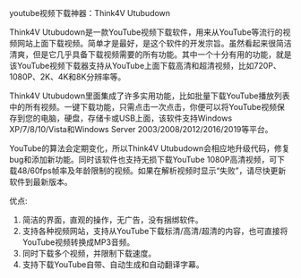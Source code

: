 youtube视频下载神器：Think4V Utubudown 


Think4V Utubudown是一款YouTube视频下载软件，用来从YouTube等流行的视频网站上面下载视频。简单才是最好，是这个软件的开发宗旨。虽然看起来很简洁清爽，但是它几乎具备下载视频需要的所有功能。其中一个十分有用的功能，就是该YouTube视频下载器支持从YouTube上面下载高清和超清视频，比如720P、1080P、2K、4K和8K分辨率等。


Think4V Utubudown里面集成了许多实用功能，比如批量下载YouTube播放列表中的所有视频。一键下载功能，只需点击一次点击，你便可以将YouTube视频保存到您的电脑，硬盘，存储卡或USB上面，该软件支持Windows XP/7/8/10/Vista和Windows Server 2003/2008/2012/2016/2019等平台。


YouTube的算法会定期变化，所以Think4V Utubudown会相应地升级代码，修复bug和添加新功能。同时该软件也支持无损下载YouTube 1080P高清视频，可下载48/60fps帧率及年龄限制的视频。如果在解析视频时显示“失败”，请尽快更新软件到最新版本。


优点:
1. 简洁的界面，直观的操作，无广告，没有捆绑软件。
2. 支持各种视频网站，支持从YouTube下载标清/高清/超清的内容，也可直接将YouTube视频转换成MP3音频。
3. 同时下载多个视频，并限制下载速度。
4. 支持下载YouTube自带、自动生成和自动翻译字幕。
